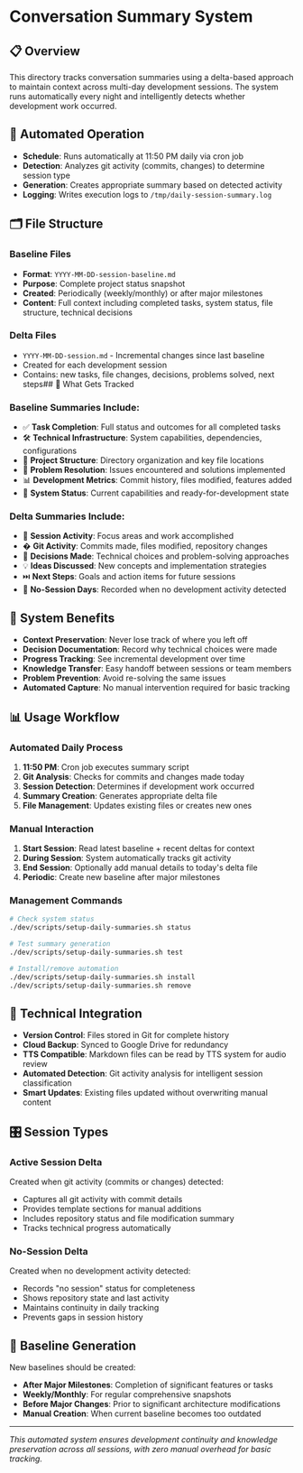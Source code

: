 # Conversation Summary System

## 📋 Overview
This directory tracks conversation summaries using a delta-based approach to maintain context across multi-day development sessions. The system runs automatically every night and intelligently detects whether development work occurred.

## 🤖 Automated Operation
- **Schedule**: Runs automatically at 11:50 PM daily via cron job
- **Detection**: Analyzes git activity (commits, changes) to determine session type
- **Generation**: Creates appropriate summary based on detected activity
- **Logging**: Writes execution logs to `/tmp/daily-session-summary.log`

## 🗂️ File Structure

### Baseline Files
- **Format**: `YYYY-MM-DD-session-baseline.md`
- **Purpose**: Complete project status snapshot
- **Created**: Periodically (weekly/monthly) or after major milestones
- **Content**: Full context including completed tasks, system status, file structure, technical decisions

### Delta Files  
- `YYYY-MM-DD-session.md` - Incremental changes since last baseline
- Created for each development session
- Contains: new tasks, file changes, decisions, problems solved, next steps## 📝 What Gets Tracked

### Baseline Summaries Include:
- ✅ **Task Completion**: Full status and outcomes for all completed tasks
- 🛠️ **Technical Infrastructure**: System capabilities, dependencies, configurations
- 📁 **Project Structure**: Directory organization and key file locations
- 🎯 **Problem Resolution**: Issues encountered and solutions implemented
- 📊 **Development Metrics**: Commit history, files modified, features added
- 🔧 **System Status**: Current capabilities and ready-for-development state

### Delta Summaries Include:
- 🔄 **Session Activity**: Focus areas and work accomplished
- � **Git Activity**: Commits made, files modified, repository changes
- 💭 **Decisions Made**: Technical choices and problem-solving approaches
- 💡 **Ideas Discussed**: New concepts and implementation strategies
- ⏭️ **Next Steps**: Goals and action items for future sessions
- 🚫 **No-Session Days**: Recorded when no development activity detected

## 🎯 System Benefits
- **Context Preservation**: Never lose track of where you left off
- **Decision Documentation**: Record why technical choices were made
- **Progress Tracking**: See incremental development over time
- **Knowledge Transfer**: Easy handoff between sessions or team members
- **Problem Prevention**: Avoid re-solving the same issues
- **Automated Capture**: No manual intervention required for basic tracking

## 📊 Usage Workflow

### Automated Daily Process
1. **11:50 PM**: Cron job executes summary script
2. **Git Analysis**: Checks for commits and changes made today
3. **Session Detection**: Determines if development work occurred
4. **Summary Creation**: Generates appropriate delta file
5. **File Management**: Updates existing files or creates new ones

### Manual Interaction
1. **Start Session**: Read latest baseline + recent deltas for context
2. **During Session**: System automatically tracks git activity
3. **End Session**: Optionally add manual details to today's delta file
4. **Periodic**: Create new baseline after major milestones

### Management Commands
```bash
# Check system status
./dev/scripts/setup-daily-summaries.sh status

# Test summary generation
./dev/scripts/setup-daily-summaries.sh test

# Install/remove automation
./dev/scripts/setup-daily-summaries.sh install
./dev/scripts/setup-daily-summaries.sh remove
```

## 🔧 Technical Integration
- **Version Control**: Files stored in Git for complete history
- **Cloud Backup**: Synced to Google Drive for redundancy
- **TTS Compatible**: Markdown files can be read by TTS system for audio review
- **Automated Detection**: Git activity analysis for intelligent session classification
- **Smart Updates**: Existing files updated without overwriting manual content

## 🎛️ Session Types

### Active Session Delta
Created when git activity (commits or changes) detected:
- Captures all git activity with commit details
- Provides template sections for manual additions
- Includes repository status and file modification summary
- Tracks technical progress automatically

### No-Session Delta  
Created when no development activity detected:
- Records "no session" status for completeness
- Shows repository state and last activity
- Maintains continuity in daily tracking
- Prevents gaps in session history

## 🔄 Baseline Generation
New baselines should be created:
- **After Major Milestones**: Completion of significant features or tasks
- **Weekly/Monthly**: For regular comprehensive snapshots
- **Before Major Changes**: Prior to significant architecture modifications
- **Manual Creation**: When current baseline becomes too outdated

---
*This automated system ensures development continuity and knowledge preservation across all sessions, with zero manual overhead for basic tracking.*
